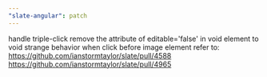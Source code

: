 ```yaml
---
"slate-angular": patch
---
```


handle triple-click
remove the attribute of editable='false' in void element to void strange behavior when click before image element
refer to: 
https://github.com/ianstormtaylor/slate/pull/4588
https://github.com/ianstormtaylor/slate/pull/4965
